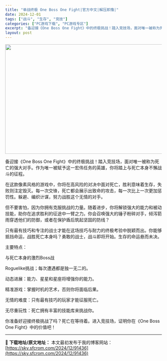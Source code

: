```yaml
---
title: "单战终极 One Boss One Fight|官方中文|解压即撸|"
date: 2024-12-01
tags: ["战斗", "生存", "竞技"]
categories: ["PC游戏下载", "PC游戏专区"]
excerpt: "备迎接《One Boss One Fight》中的终极挑战！踏入竞技场，面对唯一被称为死亡的强大对手。作为唯一被赋予这一宏伟任务的英雄，你将踏上与死亡本身不懈战斗的征程。 在这款像素风格的游戏中，你将在高风险的对决中面对死亡，胜利意味着生存，失败则注定毁灭。每一次交锋，死亡都会展示出致命的攻击，每一&hellip;"
layout: post
---
```


<img class="aligncenter size-full wp-image-91451" src="https://sky.sfcrom.com/wp-content/uploads/2024/12/2024120102494676.webp" alt="" width="616" height="353" />

备迎接《One Boss One Fight》中的终极挑战！踏入竞技场，面对唯一被称为死亡的强大对手。作为唯一被赋予这一宏伟任务的英雄，你将踏上与死亡本身不懈战斗的征程。

在这款像素风格的游戏中，你将在高风险的对决中面对死亡，胜利意味着生存，失败则注定毁灭。每一次交锋，死亡都会展示出致命的攻击，每一次比上一次更加惩罚性。躲避、编织计谋，努力战胜这个无情的对手。

但不要害怕，因为你拥有克服挑战的力量。随着进步，你将解锁强大的能力和被动技能，助你在追求胜利的征途中一臂之力。你会召唤强大的锤子粉碎对手，倾泻箭雨穿透他们的防御，或者在保护盾后筑起坚固的防线？

只有最有技巧和专注的战士才能在这场技巧与耐力的终极考验中脱颖而出。你能够抵挡命运，战胜死亡本身吗？勇敢的战士，战斗即将开始。生存的命运悬而未决。

主要特点：

与死亡本身的激烈Boss战

Roguelike挑战；每次遭遇都是独一无二的。

动态进展：能力、星星和星座将增强你的能力。

精准游戏：掌握时机的艺术，否则你将面临后果。

无情的难度：只有最有技巧的玩家才能征服死亡。

无尽重玩性：死亡拥有丰富的技能库来挑战你。

你准备好迎接终极挑战了吗？死亡在等待着。进入竞技场，证明你在《One Boss One Fight》中的价值吧！

---
📖 **下载地址/原文地址：** 本文最初发布于我的博客网站：[https://sky.sfcrom.com/2024/12/91436](https://sky.sfcrom.com/2024/12/91436)
